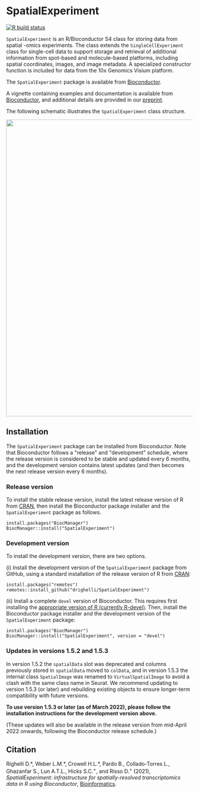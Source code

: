 # SpatialExperiment

[![R build status](https://github.com/drighelli/SpatialExperiment/workflows/R-CMD-check-bioc/badge.svg)](https://github.com/drighelli/SpatialExperiment/actions)

`SpatialExperiment` is an R/Bioconductor S4 class for storing data from spatial -omics experiments. The class extends the `SingleCellExperiment` class for single-cell data to support storage and retrieval of additional information from spot-based and molecule-based platforms, including spatial coordinates, images, and image metadata. A specialized constructor function is included for data from the 10x Genomics Visium platform.

The `SpatialExperiment` package is available from [Bioconductor](https://bioconductor.org/packages/SpatialExperiment).

A vignette containing examples and documentation is available from [Bioconductor](https://bioconductor.org/packages/SpatialExperiment), and additional details are provided in our [preprint](https://www.biorxiv.org/content/10.1101/2021.01.27.428431v3).

The following schematic illustrates the `SpatialExperiment` class structure.

<img src="vignettes/SPE.png" width="800"/>


## Installation

The `SpatialExperiment` package can be installed from Bioconductor. Note that Bioconductor follows a "release" and "development" schedule, where the release version is considered to be stable and updated every 6 months, and the development version contains latest updates (and then becomes the next release version every 6 months).


### Release version

To install the stable release version, install the latest release version of R from [CRAN](https://cran.r-project.org/), then install the Bioconductor package installer and the `SpatialExperiment` package as follows.

```
install.packages("BiocManager")
BiocManager::install("SpatialExperiment")
```


### Development version

To install the development version, there are two options.

(i) Install the development version of the `SpatialExperiment` package from GitHub, using a standard installation of the release version of R from [CRAN](https://cran.r-project.org/):

```
install.packages("remotes")
remotes::install_github("drighelli/SpatialExperiment")
```

(ii) Install a complete `devel` version of Bioconductor. This requires first installing the [appropriate version of R (currently R-devel)](http://bioconductor.org/developers/how-to/useDevel/). Then, install the Bioconductor package installer and the development version of the `SpatialExperiment` package:

```
install.packages("BiocManager")
BiocManager::install("SpatialExperiment", version = "devel")
```


### Updates in versions 1.5.2 and 1.5.3

In version 1.5.2 the `spatialData` slot was deprecated and columns previously stored in `spatialData` moved to `colData`, and in version 1.5.3 the internal class `SpatialImage` was renamed to `VirtualSpatialImage` to avoid a clash with the same class name in Seurat. We recommend updating to version 1.5.3 (or later) and rebuilding existing objects to ensure longer-term compatibility with future versions.

**To use version 1.5.3 or later (as of March 2022), please follow the installation instructions for the development version above.**

(These updates will also be available in the release version from mid-April 2022 onwards, following the Bioconductor release schedule.)


## Citation

Righelli D.\*, Weber L.M.\*, Crowell H.L.\*, Pardo B., Collado-Torres L., Ghazanfar S., Lun A.T.L., Hicks S.C.<sup>+</sup>, and Risso D.<sup>+</sup> (2021), *SpatialExperiment: infrastructure for spatially-resolved transcriptomics data in R using Bioconductor*, [Bioinformatics](https://doi.org/10.1093/bioinformatics/btac299).

